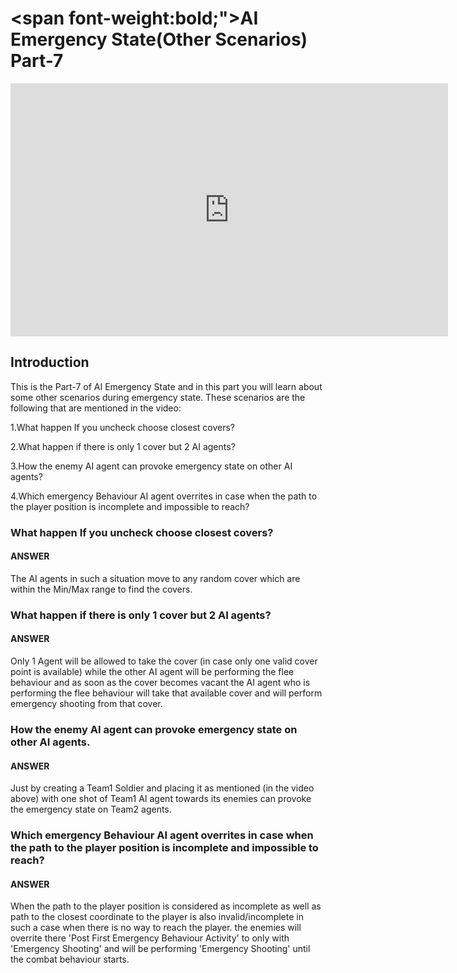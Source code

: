 # <span font-weight:bold;">AI Emergency State(Other Scenarios) Part-7</span>

<div class="video-container">
    <iframe width="700" height="405" src="https://www.youtube.com/embed/hVD0wtHb4UM?si=PUNwfF04UUhETk_2" title="YouTube video player" frameborder="0" allow="accelerometer; autoplay; clipboard-write; encrypted-media; gyroscope; picture-in-picture; web-share" referrerpolicy="strict-origin-when-cross-origin" allowfullscreen></iframe>
</div>

## Introduction
This is the Part-7 of AI Emergency State and in this part you will learn about some other scenarios during emergency state. These scenarios are the following that are mentioned in the video:

1.What happen If you uncheck choose closest covers?

2.What happen if there is only 1 cover but 2 AI agents?

3.How the enemy AI agent can provoke emergency state on other AI agents?

4.Which emergency Behaviour AI agent overrites in case when the path to the player position is incomplete and impossible to reach? 

### What happen If you uncheck choose closest covers?

#### ANSWER

The AI agents in such a situation move to any random cover which are within the Min/Max range to find the covers. 

### What happen if there is only 1 cover but 2 AI agents?

#### ANSWER

Only 1 Agent will be allowed to take the cover (in case only one valid cover point is available) while the other AI agent will be performing the flee behaviour and as soon as the cover becomes vacant the AI agent who is performing the flee behaviour will take that available cover and will perform emergency shooting from that cover.

### How the enemy AI agent can provoke emergency state on other AI agents.

#### ANSWER

Just by creating a Team1 Soldier and placing it as mentioned (in the video above) with one shot of Team1 AI agent towards its enemies can provoke the emergency state on Team2 agents.


### Which emergency Behaviour AI agent overrites in case when the path to the player position is incomplete and impossible to reach? 

#### ANSWER

When the path to the player position is considered as incomplete as well as path to the closest coordinate to the player is also invalid/incomplete in such a case when there is no way to reach the player. the enemies will overrite there 'Post First Emergency Behaviour Activity' to only with 'Emergency Shooting' and will be performing 'Emergency Shooting' until the combat behaviour starts.
